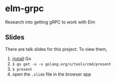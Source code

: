 # elm-grpc
Research into getting gRPC to work with Elm

## Slides
There are talk slides for this project. To view them,

1. [install][install-go] Go
2. ```$ go get -u -v golang.org/x/tools/cmd/present```
3. ```$ present```
4.  open the ```.slide``` file in the browser app

[install-go]: https://golang.org/doc/install
